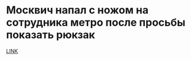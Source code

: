 # Москвич напал с ножом на сотрудника метро после просьбы показать рюкзак



[LINK](https://varlamov.ru/2834220.html)